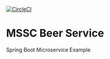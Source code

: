 [![CircleCI](https://circleci.com/gh/arodrigues-freebalance/mssc-beer-service.svg?style=svg)](https://circleci.com/gh/arodrigues-freebalance/mssc-beer-service)
# MSSC Beer Service
Spring Boot Microservice Example
